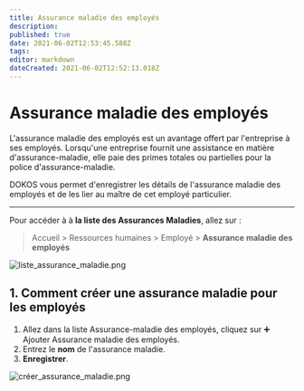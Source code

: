 ```yaml
---
title: Assurance maladie des employés
description: 
published: true
date: 2021-06-02T12:53:45.588Z
tags: 
editor: markdown
dateCreated: 2021-06-02T12:52:13.018Z
---
```


# Assurance maladie des employés

L'assurance maladie des employés est un avantage offert par l'entreprise à ses employés. Lorsqu'une entreprise fournit une assistance en matière d'assurance-maladie, elle paie des primes totales ou partielles pour la police d'assurance-maladie.

DOKOS vous permet d'enregistrer les détails de l'assurance maladie des employés et de les lier au maître de cet employé particulier.

---

Pour accéder à à **la liste des Assurances Maladies**, allez sur :

> Accueil > Ressources humaines > Employé > **Assurance maladie des employés**

![liste_assurance_maladie.png](/humains-ressources/health-insurance/liste_assurance_maladie.png)

## 1. Comment créer une assurance maladie pour les employés

1. Allez dans la liste Assurance-maladie des employés, cliquez sur :heavy_plus_sign: Ajouter Assurance maladie des employés.
2. Entrez le **nom** de l'assurance maladie.
3. **Enregistrer**.

![créer_assurance_maladie.png](/humains-ressources/health-insurance/créer_assurance_maladie.png)